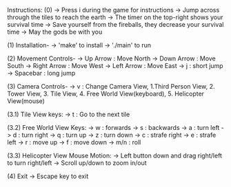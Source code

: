 Instructions:
(0) 
	-> Press i during the game for instructions
	-> Jump across through the tiles to reach the earth
	-> The timer on the top-right shows your survival time
	-> Save yourself from the fireballs, they decrease your survival time
	-> May the gods be with you

(1) Installation-
-> 'make' to install
-> './main' to run

(2) Movement Controls-
-> Up Arrow : Move North
-> Down Arrow : Move South
-> Right Arrow : Move West
-> Left Arrow : Move East
-> j : short jump
-> Spacebar : long jump

(3) Camera Controls-
-> v : Change Camera View, 1.Third Person View, 2. Tower View, 3. Tile View, 4. Free World View(keyboard), 5. Helicopter View(mouse)
 
(3.1) Tile View keys:
-> t : Go to the next tile

(3.2) Free World View Keys:
-> w : forwards
-> s : backwards
-> a : turn left
-> d : turn right
-> q : turn up
-> z : turn down
-> c : strafe right
-> e : strafe left
-> r : move up
-> f : move down
-> m/n : roll

(3.3) Helicopter View Mouse Motion:
-> Left button down and drag right/left to turn right/left
-> Scroll up/down to zoom in/out

(4) Exit
-> Escape key to exit
